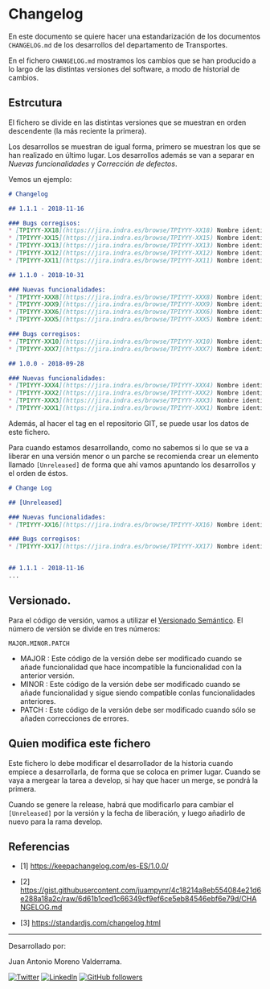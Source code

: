 # Changelog

En este documento se quiere hacer una estandarización de los documentos `CHANGELOG.md` de los desarrollos del departamento de Transportes.

En el fichero `CHANGELOG.md` mostramos los cambios que se han producido a lo largo de las distintas versiones del software, a modo de historial de cambios.

## Estrcutura

El fichero se divide en las distintas versiones que se muestran en orden descendente (la más reciente la primera).

Los desarrollos se muestran de igual forma, primero se muestran los que se han realizado en último lugar. Los desarrollos además se van a separar en _Nuevas funcionalidades_ y _Corrección de defectos_.

Vemos un ejemplo:

```markdown
# Changelog

## 1.1.1 - 2018-11-16

### Bugs corregisos:
* [TPIYYY-XX18](https://jira.indra.es/browse/TPIYYY-XX18) Nombre identificativo de la tarea 18.
* [TPIYYY-XX15](https://jira.indra.es/browse/TPIYYY-XX15) Nombre identificativo de la tarea 15.
* [TPIYYY-XX13](https://jira.indra.es/browse/TPIYYY-XX13) Nombre identificativo de la tarea 13.
* [TPIYYY-XX12](https://jira.indra.es/browse/TPIYYY-XX12) Nombre identificativo de la tarea 12.
* [TPIYYY-XX11](https://jira.indra.es/browse/TPIYYY-XX11) Nombre identificativo de la tarea 11.

## 1.1.0 - 2018-10-31

### Nuevas funcionalidades:
* [TPIYYY-XXX8](https://jira.indra.es/browse/TPIYYY-XXX8) Nombre identificativo de la tarea 8.
* [TPIYYY-XXX9](https://jira.indra.es/browse/TPIYYY-XXX9) Nombre identificativo de la tarea 9.
* [TPIYYY-XXX6](https://jira.indra.es/browse/TPIYYY-XXX6) Nombre identificativo de la tarea 6.
* [TPIYYY-XXX5](https://jira.indra.es/browse/TPIYYY-XXX5) Nombre identificativo de la tarea 5.

### Bugs corregisos:
* [TPIYYY-XX10](https://jira.indra.es/browse/TPIYYY-XX10) Nombre identificativo de la tarea 10.
* [TPIYYY-XXX7](https://jira.indra.es/browse/TPIYYY-XXX7) Nombre identificativo de la tarea 7.

## 1.0.0 - 2018-09-28

### Nuevas funcionalidades:
* [TPIYYY-XXX4](https://jira.indra.es/browse/TPIYYY-XXX4) Nombre identificativo de la tarea 4.
* [TPIYYY-XXX2](https://jira.indra.es/browse/TPIYYY-XXX2) Nombre identificativo de la tarea 2.
* [TPIYYY-XXX3](https://jira.indra.es/browse/TPIYYY-XXX3) Nombre identificativo de la tarea 3.
* [TPIYYY-XXX1](https://jira.indra.es/browse/TPIYYY-XXX1) Nombre identificativo de la tarea 1.
```

Además, al hacer el tag en el repositorio GIT, se puede usar los datos de este fichero.

Para cuando estamos desarrollando, como no sabemos si lo que se va a liberar en una versión menor o un parche se recomienda crear un elemento llamado `[Unreleased]` de forma que ahí vamos apuntando los desarrollos y el orden de éstos.

```markdown
# Change Log

## [Unreleased]

### Nuevas funcionalidades:
* [TPIYYY-XX16](https://jira.indra.es/browse/TPIYYY-XX16) Nombre identificativo de la tarea 16.

### Bugs corregisos:
* [TPIYYY-XX17](https://jira.indra.es/browse/TPIYYY-XX17) Nombre identificativo de la tarea 17.


## 1.1.1 - 2018-11-16
...
```

## Versionado.
Para el código de versión, vamos a utilizar el [Versionado Semántico](https://semver.org/spec/v2.0.0.html).
El número de versión se divide en tres números:

```
MAJOR.MINOR.PATCH
```

* MAJOR : Este código de la versión debe ser modificado cuando se añade funcionalidad que hace incompatible la funcionalidad con la anterior versión.
* MINOR : Este código de la versión debe ser modificado cuando se añade funcionalidad y sigue siendo compatible conlas funcionalidades anteriores.
* PATCH : Este código de la versión debe ser modificado cuando sólo se añaden correcciones de errores.

## Quien modifica este fichero

Este fichero lo debe modificar el desarrollador de la historia cuando empiece a desarrollarla, de forma que se coloca en primer lugar. Cuando se vaya a mergear la tarea a develop, si hay que hacer un merge, se pondrá la primera.

Cuando se genere la release, habrá que modificarlo para cambiar el `[Unreleased]` por la versión y la fecha de liberación, y luego añadirlo de nuevo para la rama develop.

## Referencias

* [1] https://keepachangelog.com/es-ES/1.0.0/

* [2] https://gist.githubusercontent.com/juampynr/4c18214a8eb554084e21d6e288a18a2c/raw/6d61b1ced1c66349cf9ef6ce5eb84546ebf6e79d/CHANGELOG.md

* [3] https://standardjs.com/changelog.html

___
Desarrollado por:

Juan Antonio Moreno Valderrama.

<a href="https://twitter.com/jmorenovade"><img src="https://img.shields.io/twitter/follow/jmorenovalde?label=Twitter&style=social" alt="Twitter"></a>
<a href="https://www.linkedin.com/in/juan-antonio-moreno-valderrama/"><img src="https://img.shields.io/badge/LinkedIn--_.svg?style=social&logo=linkedin" alt="LinkedIn"></a>
<a href="https://github.com/jmorenovalde"><img alt="GitHub followers" src="https://img.shields.io/github/followers/jmorenovalde?style=social"></a>
